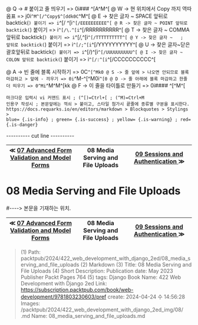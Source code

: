 
@ Q -> # 붙이고 줄 띄우기 => 0i### ^[A^M^[
@ W -> 현 위치에서 Copy 까지 역따옴표 => j0i```^M^[/^Copy$^[ddk0C```^M^[
@ E -> 찾은 글자 ~ SPACE 앞뒤로 backtick(`) 붙이기 => i`^[/ ^[i`^[/EEEEEEEEEE^[
@ R -> 찾은 글자 ~ POINT 앞뒤로 backtick(`) 붙이기 => i`^[/\.^[i`^[/RRRRRRRRRR^[
@ T -> 찾은 글자 ~ COMMA 앞뒤로 backtick(`) 붙이기 => i`^[/,^[i`^[/TTTTTTTTTT^[
@ Y -> 찾은 글자 ~   ;   앞뒤로 backtick(`) 붙이기 => i`^[/;^[i`^[/YYYYYYYYYY^[
@ U -> 찾은 글자~닫은괄호앞뒤로 backtick(`) 붙이기 => i`^[/)^[i`^[/UUUUUUUUUU^[
@ I -> 찾은 글자 ~ COLON 앞뒤로 backtick(`) 붙이기 => i`^[/:^[i`^[/CCCCCCCCCC^[

@ A -> 빈 줄에 블록 시작하기 => 0C```^[^Mk0
@ S -> 줄 앞에 > 나오면 안되므로 블록 마감하고 > 앞에 - 끼우기 => 0i```^M-^[^M0i```^[0
@ D -> 줄 아래에 블록 마감하고 한줄 더 띄우기 => 0^Mi```^M^M^[kk
@ F -> 이 줄을 타이틀로 만들기 => 0i#### ^[^M^[

    마크다운 입력시 vi 커맨드 표시 ; (^[)=Ctrl+[ ; (^M)=Ctrl+M
    인용구 작성시 ; 본문앞에는 꺽쇠 > 붙이고, 스타일 첨가시 끝줄에 종류별 구분을 표시한다.
    https://docs.requarks.io/en/editors/markdown > Blockquotes > Stylings >
    blue= {.is-info} ; green= {.is-success} ; yellow= {.is-warning} ; red= {.is-danger}

---------- cut line ----------

| ≪ [ 07 Advanced Form Validation and Model Forms ](/packtpub/2024/422_web_development_with_django_2ed/07_advanced_form_validation_and_model_forms) | 08 Media Serving and File Uploads | [ 09 Sessions and Authentication ](/packtpub/2024/422_web_development_with_django_2ed/09_sessions_and_authentication) ≫ |
|:----:|:----:|:----:|

# 08 Media Serving and File Uploads
#----> 본문을 기재하는 위치.



| ≪ [ 07 Advanced Form Validation and Model Forms ](/packtpub/2024/422_web_development_with_django_2ed/07_advanced_form_validation_and_model_forms) | 08 Media Serving and File Uploads | [ 09 Sessions and Authentication ](/packtpub/2024/422_web_development_with_django_2ed/09_sessions_and_authentication) ≫ |
|:----:|:----:|:----:|

> (1) Path: packtpub/2024/422_web_development_with_django_2ed/08_media_serving_and_file_uploads
> (2) Markdown
> (3) Title: 08 Media Serving and File Uploads
> (4) Short Description: Publication date: May 2023 Publisher Packt Pages 764
> (5) tags: Django
> Book Name: 422 Web Development with Django 2ed
> Link: https://subscription.packtpub.com/book/web-development/9781803230603/pref
> create: 2024-04-24 수 14:56:28
> Images: /packtpub/2024/422_web_development_with_django_2ed_img/08/
> .md Name: 08_media_serving_and_file_uploads.md

